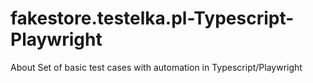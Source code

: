 # fakestore.testelka.pl-Typescript-Playwright
About Set of basic test cases with automation in Typescript/Playwright
